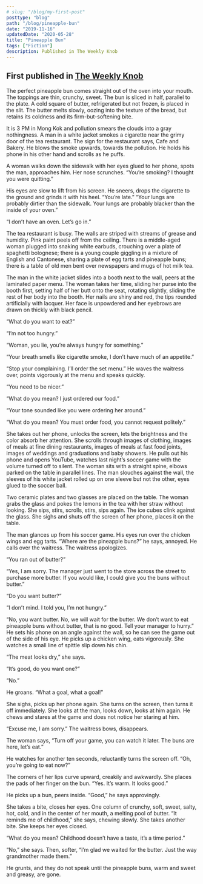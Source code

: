 ```yaml
---
# slug: "/blog/my-first-post"
posttype: "blog"
path: "/blog/pineapple-bun"
date: "2019-11-16"
updatedDate: "2020-05-28"
title: "Pineapple Bun"
tags: ["Fiction"]
description: Published in The Weekly Knob
---
```


First published in [The Weekly Knob](https://theweeklyknob.com/pineapple-bun-16264b45d692)
--

The perfect pineapple bun comes straight out of the oven into your mouth. The toppings are thin, crunchy, sweet. The bun is sliced in half, parallel to the plate. A cold square of butter, refrigerated but not frozen, is placed in the slit. The butter melts slowly, oozing into the texture of the bread, but retains its coldness and its firm-but-softening bite.

It is 3 PM in Mong Kok and pollution smears the clouds into a gray nothingness. A man in a white jacket smokes a cigarette near the grimy door of the tea restaurant. The sign for the restaurant says, Cafe and Bakery. He blows the smoke upwards, towards the pollution. He holds his phone in his other hand and scrolls as he puffs.

A woman walks down the sidewalk with her eyes glued to her phone, spots the man, approaches him. Her nose scrunches. “You’re smoking? I thought you were quitting.”

His eyes are slow to lift from his screen. He sneers, drops the cigarette to the ground and grinds it with his heel. “You’re late.”
“Your lungs are probably dirtier than the sidewalk. Your lungs are probably blacker than the inside of your oven.”

“I don’t have an oven. Let’s go in.”

The tea restaurant is busy. The walls are striped with streams of grease and humidity. Pink paint peels off from the ceiling. There is a middle-aged woman plugged into snaking white earbuds, crouching over a plate of spaghetti bolognese; there is a young couple giggling in a mixture of English and Cantonese, sharing a plate of egg tarts and pineapple buns; there is a table of old men bent over newspapers and mugs of hot milk tea.

The man in the white jacket slides into a booth next to the wall, peers at the laminated paper menu. The woman takes her time, sliding her purse into the booth first, setting half of her butt onto the seat, rotating slightly, sliding the rest of her body into the booth. Her nails are shiny and red, the tips rounded artificially with lacquer. Her face is unpowdered and her eyebrows are drawn on thickly with black pencil.

“What do you want to eat?”

“I’m not too hungry.”

“Woman, you lie, you’re always hungry for something.”

“Your breath smells like cigarette smoke, I don’t have much of an appetite.”

“Stop your complaining. I’ll order the set menu.” He waves the waitress over, points vigorously at the menu and speaks quickly.

“You need to be nicer.”

“What do you mean? I just ordered our food.”

“Your tone sounded like you were ordering her around.”

“What do you mean? You must order food, you cannot request politely.”

She takes out her phone, unlocks the screen, lets the brightness and the color absorb her attention. She scrolls through images of clothing, images of meals at fine dining restaurants, images of meals at fast food joints, images of weddings and graduations and baby showers. He pulls out his phone and opens YouTube, watches last night’s soccer game with the volume turned off to silent. The woman sits with a straight spine, elbows parked on the table in parallel lines. The man slouches against the wall, the sleeves of his white jacket rolled up on one sleeve but not the other, eyes glued to the soccer ball.

Two ceramic plates and two glasses are placed on the table. The woman grabs the glass and pokes the lemons in the tea with her straw without looking. She sips, stirs, scrolls, stirs, sips again. The ice cubes clink against the glass. She sighs and shuts off the screen of her phone, places it on the table.

The man glances up from his soccer game. His eyes run over the chicken wings and egg tarts. “Where are the pineapple buns?” he says, annoyed. He calls over the waitress. The waitress apologizes.

“You ran out of butter?”

“Yes, I am sorry. The manager just went to the store across the street to purchase more butter. If you would like, I could give you the buns without butter.”

“Do you want butter?”

“I don’t mind. I told you, I’m not hungry.”

“No, you want butter. No, we will wait for the butter. We don’t want to eat pineapple buns without butter, that is no good. Tell your manager to hurry.”
He sets his phone on an angle against the wall, so he can see the game out of the side of his eye. He picks up a chicken wing, eats vigorously. She watches a small line of spittle slip down his chin.

“The meat looks dry,” she says.

“It’s good, do you want one?”

“No.”

He groans. “What a goal, what a goal!”

She sighs, picks up her phone again. She turns on the screen, then turns it off immediately. She looks at the man, looks down, looks at him again. He chews and stares at the game and does not notice her staring at him.

“Excuse me, I am sorry.” The waitress bows, disappears.

The woman says, “Turn off your game, you can watch it later. The buns are here, let’s eat.”

He watches for another ten seconds, reluctantly turns the screen off. “Oh, you’re going to eat now?”

The corners of her lips curve upward, creakily and awkwardly. She places the pads of her finger on the bun. “Yes. It’s warm. It looks good.”

He picks up a bun, peers inside. “Good,” he says approvingly.

She takes a bite, closes her eyes. One column of crunchy, soft, sweet, salty, hot, cold, and in the center of her mouth, a melting pool of butter. “It reminds me of childhood,” she says, chewing slowly. She takes another bite. She keeps her eyes closed.

“What do you mean? Childhood doesn’t have a taste, it’s a time period.”

“No,” she says. Then, softer, “I’m glad we waited for the butter. Just the way grandmother made them.”

He grunts, and they do not speak until the pineapple buns, warm and sweet and greasy, are gone.